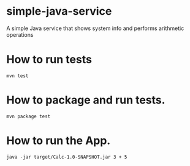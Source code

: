 # simple-java-service
A simple Java service that shows system info and performs arithmetic operations

# How to run tests
```
mvn test
```
# How to package and run tests.
```
mvn package test
```
# How to run the App.
```
java -jar target/Calc-1.0-SNAPSHOT.jar 3 + 5
```
